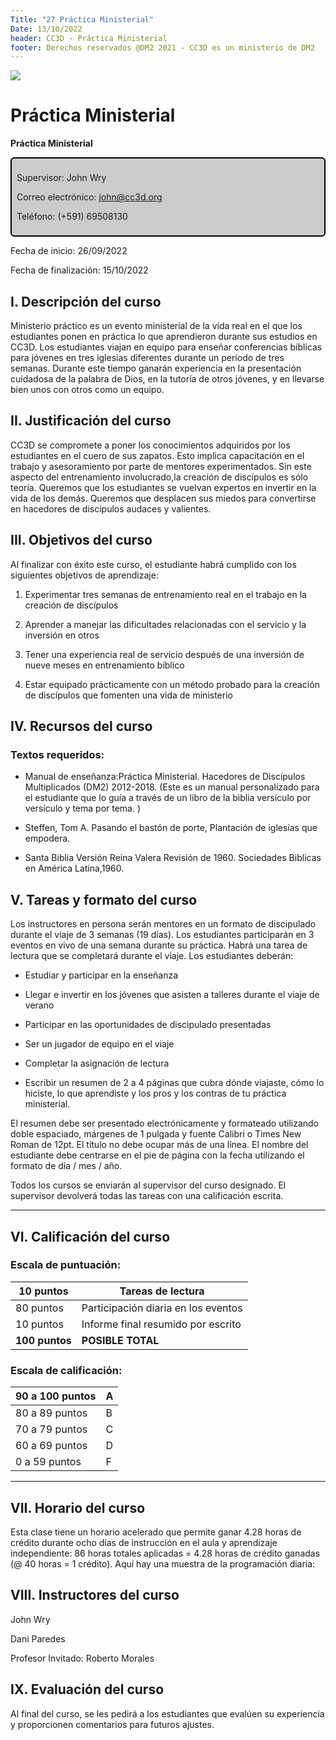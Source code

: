 ```yaml
---
Title: "27 Práctica Ministerial"
Date: 13/10/2022
header: CC3D - Práctica Ministerial
footer: Derechos reservados @DM2 2021 - CC3D es un ministerio de DM2
---
```


<a href="https://cloud.cc3d.org/index.php/apps/cms_pico/pico/cc3d-2022/plan"><img src="https://cloud.cc3d.org/index.php/apps/cms_pico/pico/cc3d-2022/assets/images/cc3d-logo-white.webp" class="logoTop"></img></a>



# Práctica Ministerial

**Práctica Ministerial**

<div class="sil-info" style="border:solid windowtext 1.5pt;
padding:6.0pt 6.0pt 6.0pt 6.0pt;
background:#CCCCCC;
border-radius: 6px;">
<p>Supervisor: John Wry</p>
<p>Correo electrónico: <a href="maito:john@cc3d.org">john@cc3d.org</a></p>
<p>Teléfono: (+591) 69508130</p>
</div>


Fecha de inicio: 26/09/2022

Fecha de finalización: 15/10/2022

## I. Descripción del curso

Ministerio práctico es un evento ministerial de la vida real en el que los estudiantes ponen en práctica lo que aprendieron durante sus estudios en CC3D. Los estudiantes viajan en equipo para enseñar conferencias bíblicas para jóvenes en tres iglesias diferentes durante un período de tres semanas. Durante este tiempo ganarán experiencia en la presentación cuidadosa de la palabra de Dios, en la tutoría de otros jóvenes, y en llevarse bien unos con otros como un equipo.

## II. Justificación del curso

CC3D se compromete a poner los conocimientos adquiridos por los estudiantes en el cuero de sus zapatos. Esto implica capacitación en el trabajo y asesoramiento por parte de mentores experimentados. Sin este aspecto del entrenamiento involucrado,la creación de discípulos es sólo teoría. Queremos que los estudiantes se vuelvan expertos en invertir en la vida de los demás. Queremos que desplacen sus miedos para convertirse en hacedores de discípulos audaces y valientes.

## III. Objetivos del curso

Al finalizar con éxito este curso, el estudiante habrá cumplido con los siguientes objetivos de aprendizaje:

1.  Experimentar tres semanas de entrenamiento real en el trabajo en la creación de discípulos

2.  Aprender a manejar las dificultades relacionadas con el servicio y la inversión en otros

3.  Tener una experiencia real de servicio después de una inversión de nueve meses en entrenamiento bíblico

4.  Estar equipado prácticamente con un método probado para la creación de discípulos que fomenten una vida de ministerio

## IV. Recursos del curso

### Textos requeridos: 

- Manual de enseñanza:Práctica Ministerial. Hacedores de Discípulos Multiplicados (DM2) 2012-2018. (Este es un manual personalizado para el estudiante que lo guía a través de un libro de la biblia versículo por versículo y tema por tema. )

- Steffen, Tom A. Pasando el bastón de porte, Plantación de iglesias que empodera.

- Santa Biblia Versión Reina Valera Revisión de 1960. Sociedades Biblicas en América Latina,1960.

## V. Tareas y formato del curso

Los instructores en persona serán mentores en un formato de discipulado durante el viaje de 3 semanas (19 días). Los estudiantes participarán en 3 eventos en vivo de una semana durante su práctica. Habrá una tarea de lectura que se completará durante el viaje. Los estudiantes deberán:

- Estudiar y participar en la enseñanza 

- Llegar e invertir en los jóvenes que asisten a talleres durante el viaje de verano

- Participar en las oportunidades de discipulado presentadas

- Ser un jugador de equipo en el viaje

- Completar la asignación de lectura

- Escribir un resumen de 2 a 4 páginas que cubra dónde viajaste, cómo lo hiciste, lo que aprendiste y los pros y los contras de tu práctica ministerial.

El resumen debe ser presentado electrónicamente y formateado utilizando doble espaciado, márgenes de 1 pulgada y fuente Calibri o Times New Roman de 12pt. El título no debe ocupar más de una línea. El nombre del estudiante debe centrarse en el pie de página con la fecha utilizando el formato de día / mes / año.

Todos los cursos se enviarán al supervisor del curso designado. El supervisor devolverá todas las tareas con una calificación escrita.

<hr>

## VI. Calificación del curso

### Escala de puntuación:

|  10 puntos   |     Tareas de lectura|
|----------------| -------------------------------------|
|  80 puntos     |   Participación diaria en los eventos|
|  10 puntos    |    Informe final resumido por escrito|
|  **100 puntos**  | **POSIBLE TOTAL**|

### Escala de calificación:

|  90 a 100 puntos  | A|
|-----------------|----|
|  80 a 89 puntos | B|
|  70 a 79 puntos |  C|
|  60 a 69 puntos |  D|
|  0 a 59 puntos  | F|

<hr>

## VII.  Horario del curso

Esta clase tiene un horario acelerado que permite ganar 4.28 horas de crédito durante ocho días de instrucción en el aula y aprendizaje independiente: 86 horas totales aplicadas = 4.28 horas de crédito ganadas (@ 40 horas = 1 crédito). Aquí hay una muestra de la programación diaria:

## VIII. Instructores del curso

John Wry

Dani Paredes

Profesor Invitado: Roberto Morales

## IX.  Evaluación del curso

Al final del curso, se les pedirá a los estudiantes que evalúen su experiencia y proporcionen comentarios para futuros ajustes. 
